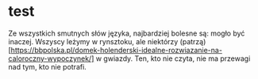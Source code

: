 # test

Ze wszystkich smutnych słów języka, najbardziej bolesne są: mogło być inaczej. Wszyscy leżymy w rynsztoku, ale niektórzy (patrzą)[https://bbpolska.pl/domek-holenderski-idealne-rozwiazanie-na-caloroczny-wypoczynek/] w gwiazdy. Ten, kto nie czyta, nie ma przewagi nad tym, kto nie potrafi.
